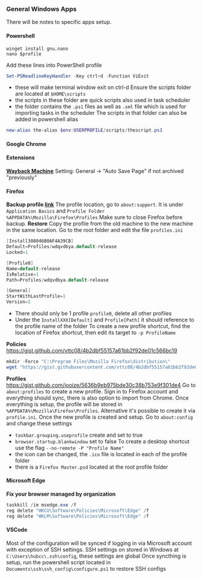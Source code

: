 ### General Windows Apps
There will be notes to specific apps setup.

#### Powershell 
```
winget install gnu.nano
nano $profile
```
Add these lines into PowerShell profile
``` powershell
Set-PSReadlineKeyHandler -Key ctrl+d -Function ViExit
```
- these will make terminal window exit on ctrl-d
Ensure the scripts folder are located at `$HOME\scripts`
- the scripts in these folder are quick scripts also used in task scheduler
- the folder contains the `.ps1` files as well as `.xml` file which is used for importing tasks in the scheduler
The scripts in that folder can also be added in powershell alias
```powershell
new-alias the-alias $env:USERPROFILE/scripts/thescript.ps1
```
#### Google Chrome
#### Extensions
**[Wayback Machine](https://chromewebstore.google.com/detail/wayback-machine/fpnmgdkabkmnadcjpehmlllkndpkmiak)**
Setting: General -> "Auto Save Page" if not archived "previously"

#### Firefox
**Backup profile [link](https://support.mozilla.org/en-US/kb/back-and-restore-information-firefox-profiles#w_locate-your-profile-folder)**
The profile location, go to `about:support`. It is under `Application Basics` and `Profile Folder`
`%APPDATA%\Mozilla\Firefox\Profiles`
Make sure to close Firefox before backup.
**Restore**
Copy the profile from the old machine to the new machine in the same location.
Go to the root folder and edit the file `profiles.ini`
```c
[Install308046B0AF4A39CB]
Default=Profiles/wdqvdbya.default-release
Locked=1

[Profile0]
Name=default-release
IsRelative=1
Path=Profiles/wdqvdbya.default-release

[General]
StartWithLastProfile=1
Version=2
```
- There should only be 1 profile `profile0`, delete all other profiles
- Under the `InstallXXX[Default]` and `Profile[Path]` it should reference to the profile name of the folder
To create a new profile shortcut, find the location of Firefox shortcut, then edit its target to `-p ProfileName`


**Policies**
https://gist.github.com/vttc08/4b2dbf55157a61bb2f92de01c566bc19
```powershell
mkdir -Force "C:\Program Files\Mozilla Firefox\distribution\"
wget "https://gist.githubusercontent.com/vttc08/4b2dbf55157a61bb2f92de01c566bc19/raw/0deea321e663c1215c45d4ec6e86446902e95c3c/policies.json" -O "C:\Program Files\Mozilla Firefox\distribution\policies.json"
```
**Profiles**
https://gist.github.com/jooize/5636b9eb975bde30c38b753e9f301de4
Go to `about:profiles` to create a new profile. Sign in to Firefox account and everything should sync, there is also option to import from Chrome. Once everything is setup, the profile will be stored in `%APPDATA%\Mozilla\Firefox\Profiles`. Alternative it's possible to create it via `profile.ini`.
Once the new profile is created and setup. Go to `about:config` and change these settings
- `taskbar.grouping.useprofile` create and set to true
- `browser.startup.blankwindow` set to false
To create a desktop shortcut use the flag `--no-remote -P "Profile Name"`
- the icon can be changed, the `.ico` file is located in each of the profile folder
- there is a `Firefox Master.psd` located at the root profile folder

#### Microsoft Edge
**Fix your browser managed by organization**
```powershell
taskkill /im msedge.exe /f
reg delete "HKCU\Software\Policies\Microsoft\Edge" /f
reg delete "HKLM\Software\Policies\Microsoft\Edge" /f
```

#### VSCode
Most of the configuration will be synced if logging in via Microsoft account with exception of SSH settings.
SSH settings on stored in Windows at `C:\Users\hubcc\.ssh\config`, these settings are global
Once syncthing is setup, run the powershell script located in `Documents\ssh\ssh_config\configure.ps1` to restore SSH configs
